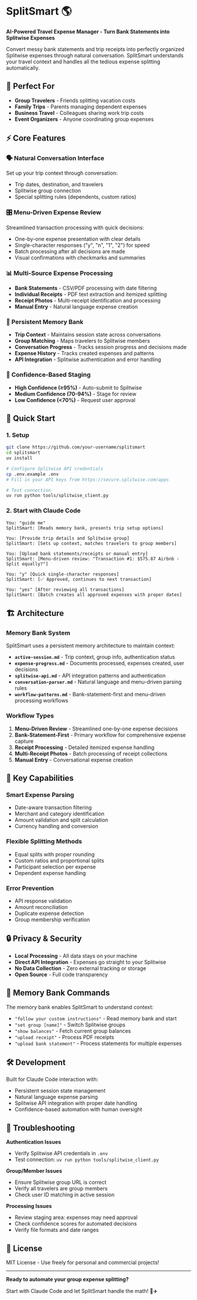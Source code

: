 # SplitSmart 🌎

**AI-Powered Travel Expense Manager - Turn Bank Statements into Splitwise Expenses**

Convert messy bank statements and trip receipts into perfectly organized Splitwise expenses through natural conversation. SplitSmart understands your travel context and handles all the tedious expense splitting automatically.

## 🎯 Perfect For

- **Group Travelers** - Friends splitting vacation costs
- **Family Trips** - Parents managing dependent expenses
- **Business Travel** - Colleagues sharing work trip costs  
- **Event Organizers** - Anyone coordinating group expenses

## ⚡ Core Features

### 🗣️ Natural Conversation Interface
Set up your trip context through conversation:
- Trip dates, destination, and travelers
- Splitwise group connection
- Special splitting rules (dependents, custom ratios)

### 🎛️ Menu-Driven Expense Review
Streamlined transaction processing with quick decisions:
- One-by-one expense presentation with clear details
- Single-character responses ("y", "n", "1", "2") for speed
- Batch processing after all decisions are made
- Visual confirmations with checkmarks and summaries

### 📊 Multi-Source Expense Processing
- **Bank Statements** - CSV/PDF processing with date filtering
- **Individual Receipts** - PDF text extraction and itemized splitting
- **Receipt Photos** - Multi-receipt identification and processing
- **Manual Entry** - Natural language expense creation

### 🧠 Persistent Memory Bank
- **Trip Context** - Maintains session state across conversations
- **Group Matching** - Maps travelers to Splitwise members
- **Conversation Progress** - Tracks session progress and decisions made
- **Expense History** - Tracks created expenses and patterns
- **API Integration** - Splitwise authentication and error handling

### 🎯 Confidence-Based Staging
- **High Confidence (≥95%)** - Auto-submit to Splitwise
- **Medium Confidence (70-94%)** - Stage for review
- **Low Confidence (<70%)** - Request user approval

## 🚀 Quick Start

### 1. Setup
```bash
git clone https://github.com/your-username/splitsmart
cd splitsmart
uv install

# Configure Splitwise API credentials
cp .env.example .env
# Fill in your API keys from https://secure.splitwise.com/apps

# Test connection
uv run python tools/splitwise_client.py
```

### 2. Start with Claude Code
```
You: "guide me"
SplitSmart: [Reads memory bank, presents trip setup options]

You: [Provide trip details and Splitwise group]
SplitSmart: [Sets up context, matches travelers to group members]

You: [Upload bank statements/receipts or manual entry]
SplitSmart: [Menu-driven review: "Transaction #1: $575.87 Airbnb - Split equally?"]

You: "y" [Quick single-character responses]
SplitSmart: [✅ Approved, continues to next transaction]

You: "yes" [After reviewing all transactions]
SplitSmart: [Batch creates all approved expenses with proper dates]
```

## 🏗️ Architecture

### Memory Bank System
SplitSmart uses a persistent memory architecture to maintain context:

- **`active-session.md`** - Trip context, group info, authentication status
- **`expense-progress.md`** - Documents processed, expenses created, user decisions
- **`splitwise-api.md`** - API integration patterns and authentication
- **`conversation-parser.md`** - Natural language and menu-driven parsing rules
- **`workflow-patterns.md`** - Bank-statement-first and menu-driven processing workflows

### Workflow Types
1. **Menu-Driven Review** - Streamlined one-by-one expense decisions
2. **Bank-Statement-First** - Primary workflow for comprehensive expense capture
3. **Receipt Processing** - Detailed itemized expense handling
4. **Multi-Receipt Photos** - Batch processing of receipt collections
5. **Manual Entry** - Conversational expense creation

## 🔧 Key Capabilities

### Smart Expense Parsing
- Date-aware transaction filtering
- Merchant and category identification
- Amount validation and split calculation
- Currency handling and conversion

### Flexible Splitting Methods
- Equal splits with proper rounding
- Custom ratios and proportional splits
- Participant selection per expense
- Dependent expense handling

### Error Prevention
- API response validation
- Amount reconciliation
- Duplicate expense detection
- Group membership verification

## 🔒 Privacy & Security

- **Local Processing** - All data stays on your machine
- **Direct API Integration** - Expenses go straight to your Splitwise
- **No Data Collection** - Zero external tracking or storage
- **Open Source** - Full code transparency

## 📖 Memory Bank Commands

The memory bank enables SplitSmart to understand context:

- `"follow your custom instructions"` - Read memory bank and start
- `"set group [name]"` - Switch Splitwise groups
- `"show balances"` - Fetch current group balances
- `"upload receipt"` - Process PDF receipts
- `"upload bank statement"` - Process statements for multiple expenses

## 🛠️ Development

Built for Claude Code interaction with:
- Persistent session state management
- Natural language expense parsing
- Splitwise API integration with proper date handling
- Confidence-based automation with human oversight

## 🚨 Troubleshooting

**Authentication Issues**
- Verify Splitwise API credentials in `.env`
- Test connection: `uv run python tools/splitwise_client.py`

**Group/Member Issues**
- Ensure Splitwise group URL is correct
- Verify all travelers are group members
- Check user ID matching in active session

**Processing Issues**
- Review staging area: expenses may need approval
- Check confidence scores for automated decisions
- Verify file formats and date ranges

## 📄 License

MIT License - Use freely for personal and commercial projects!

---

**Ready to automate your group expense splitting?**

Start with Claude Code and let SplitSmart handle the math! 🎒✈️
